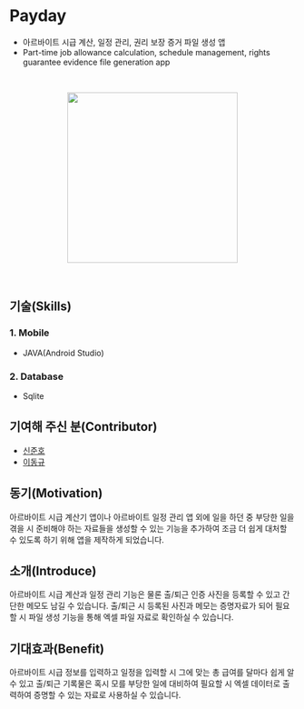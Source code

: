 # Payday
* 아르바이트 시급 계산, 일정 관리, 권리 보장 증거 파일 생성 앱
* Part-time job allowance calculation, schedule management, rights guarantee evidence file generation app

<br>

<p align="center">
<img src="https://user-images.githubusercontent.com/73435545/104396424-fee37000-558d-11eb-8030-a7a1a1103037.PNG" width="300px" height="300px"/>
</p>

<br>

## 기술(Skills)
### 1. Mobile
* JAVA(Android Studio)

### 2. Database
* Sqlite

## 기여해 주신 분(Contributor)
* [신준호](https://github.com/shinjuno123)
* [이동규](https://github.com/DongGyu1996)

## 동기(Motivation)
아르바이트 시급 계산기 앱이나 아르바이트 일정 관리 앱 외에 일을 하던 중 부당한 일을 겪을 시 준비해야 하는 자료들을 생성할 수 있는 기능을 추가하여 조금 더 쉽게 대처할 수 있도록 하기 위해 앱을 제작하게 되었습니다.

## 소개(Introduce)
아르바이트 시급 계산과 일정 관리 기능은 물론 출/퇴근 인증 사진을 등록할 수 있고 간단한 메모도 남길 수 있습니다. 출/퇴근 시 등록된 사진과 메모는 증명자료가 되어 필요할 시 파일 생성 기능을 통해 엑셀 파일 자료로 확인하실 수 있습니다.

## 기대효과(Benefit)
아르바이트 시급 정보를 입력하고 일정을 입력할 시 그에 맞는 총 급여를 달마다 쉽게 알 수 있고 출/퇴근 기록물은 혹시 모를 부당한 일에 대비하여 필요할 시 엑셀 데이터로 출력하여 증명할 수 있는 자료로 사용하실 수 있습니다.
